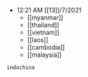 - 12:21 AM [[13]]/7/2021
	- [[myanmar]]
	- [[thailand]]
	- [[vietnam]]
	- [[laos]]
	- [[cambodia]]
	- [[malaysia]]

```query
indochina
```